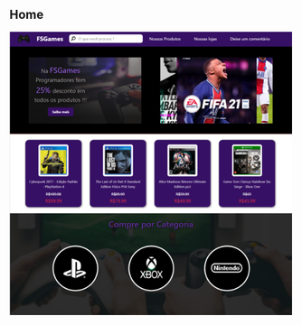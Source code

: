 
<h2>Home</h2>
<img src="https://github.com/thaysouza/FSGames/blob/main/src/img/home-site.PNG" width="500" />
